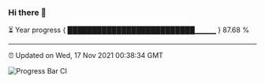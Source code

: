 ### Hi there 👋

⏳ Year progress { ██████████████████████████▁▁▁▁ } 87.68 %

---

⏰ Updated on Wed, 17 Nov 2021 00:38:34 GMT

![Progress Bar CI](https://github.com/liununu/liununu/workflows/Progress%20Bar%20CI/badge.svg)

